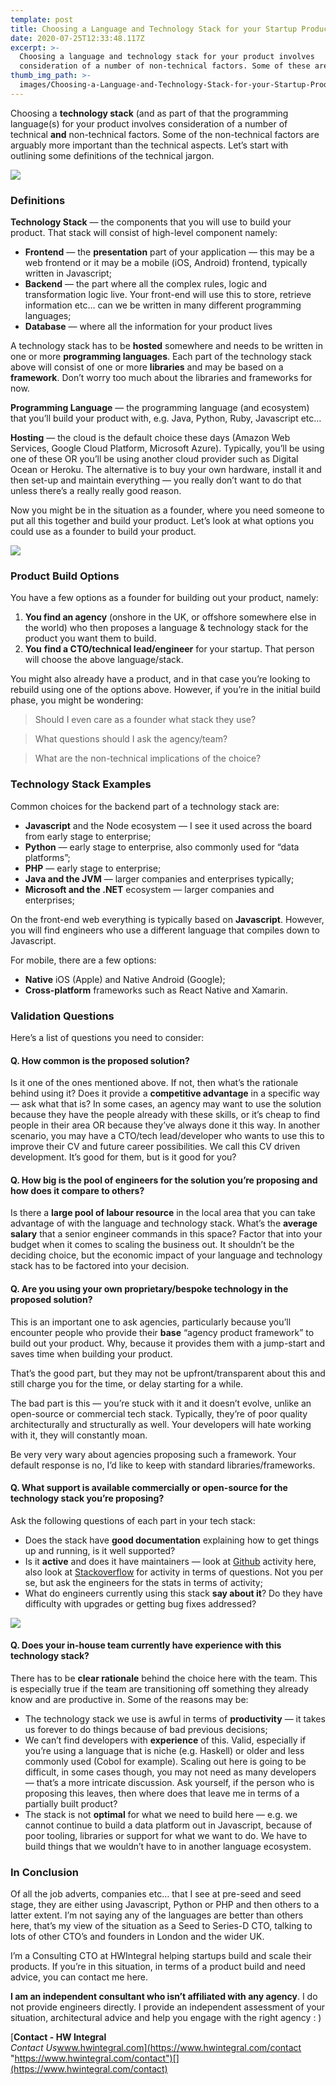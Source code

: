 ```yaml
---
template: post
title: Choosing a Language and Technology Stack for your Startup Product
date: 2020-07-25T12:33:48.117Z
excerpt: >-
  Choosing a language and technology stack for your product involves
  consideration of a number of non-technical factors. Some of these are…
thumb_img_path: >-
  images/Choosing-a-Language-and-Technology-Stack-for-your-Startup-Product/1*xZ3pcfQox7bAj4V-GFkSxw.jpeg
---
```

Choosing a **technology stack** (and as part of that the programming language(s) for your product involves consideration of a number of technical **and** non-technical factors. Some of the non-technical factors are arguably more important than the technical aspects. Let’s start with outlining some definitions of the technical jargon.

![](/images/Choosing-a-Language-and-Technology-Stack-for-your-Startup-Product/1*xZ3pcfQox7bAj4V-GFkSxw.jpeg)

### Definitions

**Technology Stack** — the components that you will use to build your product. That stack will consist of high-level component namely:

*   **Frontend** — the **presentation** part of your application — this may be a web frontend or it may be a mobile (iOS, Android) frontend, typically written in Javascript;
*   **Backend** — the part where all the complex rules, logic and transformation logic live. Your front-end will use this to store, retrieve information etc… can we be written in many different programming languages;
*   **Database** — where all the information for your product lives

A technology stack has to be **hosted** somewhere and needs to be written in one or more **programming languages**. Each part of the technology stack above will consist of one or more **libraries** and may be based on a **framework**. Don’t worry too much about the libraries and frameworks for now.

**Programming Language** — the programming language (and ecosystem) that you’ll build your product with, e.g. Java, Python, Ruby, Javascript etc…

**Hosting** — the cloud is the default choice these days (Amazon Web Services, Google Cloud Platform, Microsoft Azure). Typically, you’ll be using one of these OR you’ll be using another cloud provider such as Digital Ocean or Heroku. The alternative is to buy your own hardware, install it and then set-up and maintain everything — you really don’t want to do that unless there’s a really really good reason.

Now you might be in the situation as a founder, where you need someone to put all this together and build your product. Let’s look at what options you could use as a founder to build your product.

![](/images/Choosing-a-Language-and-Technology-Stack-for-your-Startup-Product/1*wkmit-GJu0ZDUM1t3i1LOQ.jpeg)

### Product Build Options

You have a few options as a founder for building out your product, namely:

1.  **You find an agency** (onshore in the UK, or offshore somewhere else in the world) who then proposes a language & technology stack for the product you want them to build.
2.  **You** **find a CTO/technical lead/engineer** for your startup. That person will choose the above language/stack.

You might also already have a product, and in that case you’re looking to rebuild using one of the options above. However, if you’re in the initial build phase, you might be wondering:

> Should I even care as a founder what stack they use?

> What questions should I ask the agency/team?

> What are the non-technical implications of the choice?

### Technology Stack Examples

Common choices for the backend part of a technology stack are:

*   **Javascript** and the Node ecosystem — I see it used across the board from early stage to enterprise;
*   **Python** — early stage to enterprise, also commonly used for “data platforms”;
*   **PHP** — early stage to enterprise;
*   **Java and the JVM** — larger companies and enterprises typically;
*   **Microsoft and the .NET** ecosystem — larger companies and enterprises;

On the front-end web everything is typically based on **Javascript**. However, you will find engineers who use a different language that compiles down to Javascript.

For mobile, there are a few options:

*   **Native** iOS (Apple) and Native Android (Google);
*   **Cross-platform** frameworks such as React Native and Xamarin.

### Validation Questions

Here’s a list of questions you need to consider:

#### Q. How common is the proposed solution?

Is it one of the ones mentioned above. If not, then what’s the rationale behind using it? Does it provide a **competitive advantage** in a specific way — ask what that is? In some cases, an agency may want to use the solution because they have the people already with these skills, or it’s cheap to find people in their area OR because they’ve always done it this way. In another scenario, you may have a CTO/tech lead/developer who wants to use this to improve their CV and future career possibilities. We call this CV driven development. It’s good for them, but is it good for you?

#### Q. How big is the pool of engineers for the solution you’re proposing and how does it compare to others?

Is there a **large pool of labour resource** in the local area that you can take advantage of with the language and technology stack. What’s the **average salary** that a senior engineer commands in this space? Factor that into your budget when it comes to scaling the business out. It shouldn’t be the deciding choice, but the economic impact of your language and technology stack has to be factored into your decision.

#### Q. Are you using your own proprietary/bespoke technology in the proposed solution?

This is an important one to ask agencies, particularly because you’ll encounter people who provide their **base** “agency product framework” to build out your product. Why, because it provides them with a jump-start and saves time when building your product.

That’s the good part, but they may not be upfront/transparent about this and still charge you for the time, or delay starting for a while.

The bad part is this — you’re stuck with it and it doesn’t evolve, unlike an open-source or commercial tech stack. Typically, they’re of poor quality architecturally and structurally as well. Your developers will hate working with it, they will constantly moan.

Be very very wary about agencies proposing such a framework. Your default response is no, I’d like to keep with standard libraries/frameworks.

#### Q. What support is available commercially or open-source for the technology stack you’re proposing?

Ask the following questions of each part in your tech stack:

*   Does the stack have **good documentation** explaining how to get things up and running, is it well supported?
*   Is it **active** and does it have maintainers — look at [Github](https://github.com/) activity here, also look at [Stackoverflow](https://stackoverflow.com/) for activity in terms of questions. Not you per se, but ask the engineers for the stats in terms of activity;
*   What do engineers currently using this stack **say about it**? Do they have difficulty with upgrades or getting bug fixes addressed?

![](/images/Choosing-a-Language-and-Technology-Stack-for-your-Startup-Product/1*D9_-evLGWdcZVdhxM3lS9w.jpeg)

#### Q. Does your in-house team currently have experience with this technology stack?

There has to be **clear rationale** behind the choice here with the team. This is especially true if the team are transitioning off something they already know and are productive in. Some of the reasons may be:

*   The technology stack we use is awful in terms of **productivity** — it takes us forever to do things because of bad previous decisions;
*   We can’t find developers with **experience** of this. Valid, especially if you’re using a language that is niche (e.g. Haskell) or older and less commonly used (Cobol for example). Scaling out here is going to be difficult, in some cases though, you may not need as many developers — that’s a more intricate discussion. Ask yourself, if the person who is proposing this leaves, then where does that leave me in terms of a partially built product?
*   The stack is not **optimal** for what we need to build here — e.g. we cannot continue to build a data platform out in Javascript, because of poor tooling, libraries or support for what we want to do. We have to build things that we wouldn’t have to in another language ecosystem.

### In Conclusion

Of all the job adverts, companies etc… that I see at pre-seed and seed stage, they are either using Javascript, Python or PHP and then others to a latter extent. I’m not saying any of the languages are better than others here, that’s my view of the situation as a Seed to Series-D CTO, talking to lots of other CTO’s and founders in London and the wider UK.

I’m a Consulting CTO at HWIntegral helping startups build and scale their products. If you’re in this situation, in terms of a product build and need advice, you can contact me here.

**I am an independent consultant who isn’t affiliated with any agency**. I do not provide engineers directly. I provide an independent assessment of your situation, architectural advice and help you engage with the right agency : )

[**Contact - HW Integral**  
*Contact Us*www.hwintegral.com](https://www.hwintegral.com/contact "https://www.hwintegral.com/contact")[](https://www.hwintegral.com/contact)
